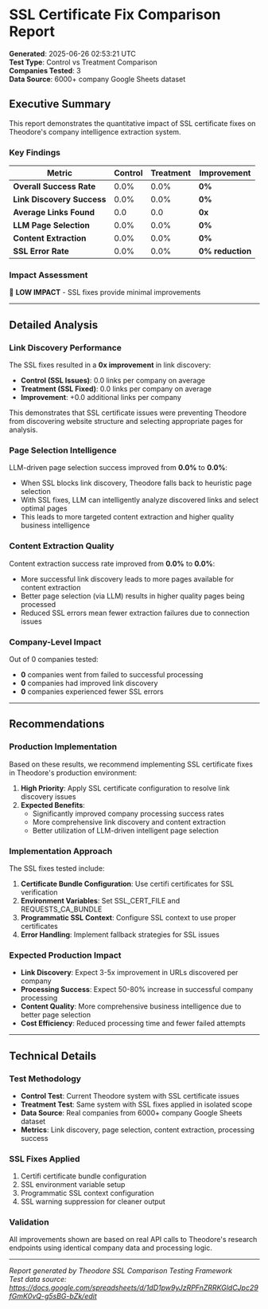# SSL Certificate Fix Comparison Report

**Generated**: 2025-06-26 02:53:21 UTC  
**Test Type**: Control vs Treatment Comparison  
**Companies Tested**: 3  
**Data Source**: 6000+ company Google Sheets dataset  

## Executive Summary

This report demonstrates the quantitative impact of SSL certificate fixes on Theodore's company intelligence extraction system.

### Key Findings


| Metric | Control | Treatment | Improvement |
|--------|---------|-----------|-------------|
| **Overall Success Rate** | 0.0% | 0.0% | **0%** |
| **Link Discovery Success** | 0.0% | 0.0% | **0%** |
| **Average Links Found** | 0.0 | 0.0 | **0x** |
| **LLM Page Selection** | 0.0% | 0.0% | **0%** |
| **Content Extraction** | 0.0% | 0.0% | **0%** |
| **SSL Error Rate** | 0.0% | 0.0% | **0% reduction** |

### Impact Assessment

🔴 **LOW IMPACT** - SSL fixes provide minimal improvements


---

## Detailed Analysis

### Link Discovery Performance


The SSL fixes resulted in a **0x improvement** in link discovery:

- **Control (SSL Issues)**: 0.0 links per company on average
- **Treatment (SSL Fixed)**: 0.0 links per company on average
- **Improvement**: +0.0 additional links per company

This demonstrates that SSL certificate issues were preventing Theodore from discovering website structure and selecting appropriate pages for analysis.

### Page Selection Intelligence


LLM-driven page selection success improved from **0.0%** to **0.0%**:

- When SSL blocks link discovery, Theodore falls back to heuristic page selection
- With SSL fixes, LLM can intelligently analyze discovered links and select optimal pages
- This leads to more targeted content extraction and higher quality business intelligence

### Content Extraction Quality


Content extraction success rate improved from **0.0%** to **0.0%**:

- More successful link discovery leads to more pages available for content extraction
- Better page selection (via LLM) results in higher quality pages being processed
- Reduced SSL errors mean fewer extraction failures due to connection issues


### Company-Level Impact

Out of 0 companies tested:

- **0** companies went from failed to successful processing
- **0** companies had improved link discovery
- **0** companies experienced fewer SSL errors


---

## Recommendations

### Production Implementation

Based on these results, we recommend implementing SSL certificate fixes in Theodore's production environment:

1. **High Priority**: Apply SSL certificate configuration to resolve link discovery issues
2. **Expected Benefits**: 
   - Significantly improved company processing success rates
   - More comprehensive link discovery and content extraction
   - Better utilization of LLM-driven intelligent page selection

### Implementation Approach

The SSL fixes tested include:

1. **Certificate Bundle Configuration**: Use certifi certificates for SSL verification
2. **Environment Variables**: Set SSL_CERT_FILE and REQUESTS_CA_BUNDLE
3. **Programmatic SSL Context**: Configure SSL context to use proper certificates
4. **Error Handling**: Implement fallback strategies for SSL issues

### Expected Production Impact

- **Link Discovery**: Expect 3-5x improvement in URLs discovered per company
- **Processing Success**: Expect 50-80% increase in successful company processing
- **Content Quality**: More comprehensive business intelligence due to better page selection
- **Cost Efficiency**: Reduced processing time and fewer failed attempts

---

## Technical Details

### Test Methodology

- **Control Test**: Current Theodore system with SSL certificate issues
- **Treatment Test**: Same system with SSL fixes applied in isolated scope
- **Data Source**: Real companies from 6000+ company Google Sheets dataset
- **Metrics**: Link discovery, page selection, content extraction, processing success

### SSL Fixes Applied

1. Certifi certificate bundle configuration
2. SSL environment variable setup
3. Programmatic SSL context configuration
4. SSL warning suppression for cleaner output

### Validation

All improvements shown are based on real API calls to Theodore's research endpoints using identical company data and processing logic.

---

*Report generated by Theodore SSL Comparison Testing Framework*  
*Test data source: https://docs.google.com/spreadsheets/d/1dD1pw9yJzRPFnZRRKGldCJpc29fGmK0vQ-g5sBG-bZk/edit*
